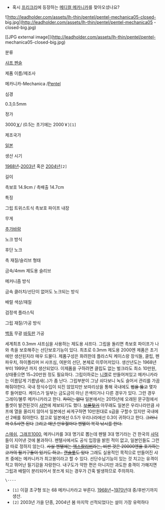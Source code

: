   * 혹시 [프리크리](%ED%94%84%EB%A6%AC%ED%81%AC%EB%A6%AC.md)에 등장하는 [메디컬 메카니카](%EB%A9%94%EB%94%94%EC%BB%AC%20%EB%A9%94%EC%B9%B4%EB%8B%88%EC%B9%B4.md)를 찾아오셨나요?  

![http://leadholder.com/assets/lh-thin/pentel/pentel-mechanica05-closed-
big.jpg](http://leadholder.com/assets/lh-thin/pentel/pentel-mechanica05
-closed-big.jpg)

[[JPG external image]](http://leadholder.com/assets/lh-thin/pentel/pentel-
mechanica05-closed-big.jpg)

분류

[샤프 펜슬](%EC%83%A4%ED%94%84%20%ED%8E%9C%EC%8A%AC.md)

제품 이름/제조사

메카니카-Mechanica /[Pentel](Pentel.md)

심경

0.3,0.5mm

정가

3000[￥](%EC%97%94.md)/ (0.5는 초기에는 2000￥)`[1]`

제조국가

[일본](%EC%9D%BC%EB%B3%B8.md)

생산 시기

[1968년](1968%EB%85%84.md)-[2003년](2003%EB%85%84.md) 혹은
[2004년](2004%EB%85%84.md)`[2]`

길이

촉보호 14.9cm / 촉배출 14.7cm

특징

그립 트위스트식 촉보호 파이프 내장

무게

[추가바람](%EC%B6%94%EA%B0%80%EB%B0%94%EB%9E%8C.md)

노크 방식

후단 노크

촉 재질/슬리브 형태

금속/4mm 제도용 슬리브

메커니즘 방식

금속 클러치/선단이 없어도 노크되는 방식

배럴 색상/재질

검정색 플라스틱

그립 재질/가공 방식

[백동](%EB%B0%B1%EB%8F%99.md) 무광 [바둑판](%EB%B0%94%EB%91%91%ED%8C%90.md) 가공

세계최초 0.3mm 샤프심을 사용하는 제도용 샤프다. 그립을 돌리면 촉보호 파이프가 나와 촉을 보호해주는 선단보호기능이 있다. 최초로
0.3mm 제도용 2000엔 제품은 초기에만 생산된지라 매우 드물다. 제품구성은 화려한데 플라스틱 케이스랑 장식들, 클립, 펜파우치,
하이폴리머 H 샤프심, 여분의 선단, 본체로 이루어저있다. 생산년도는 1968년부터 1999년 까지 생산되었다. 이제품을 구하려면 클립도
없는 벌크라도 최소 10만원, 상태좋으면 15~20만원 정도 필요하다. 그립이하로는 [니켈](%EB%8B%88%EC%BC%88.md)로
만들어져있고 메카니카라는 이름답게 기름냄새(..)가 좀 난다. 그립부분이 그냥 쇠다보니 녹도 슬어서 관리를 가끔 해줘야한다. 국내 정식수입이
되진 않았지만 보따리상을 통해 국내에도 <del>법을 뚫고</del> 몇자루 들어왔다. 케이스가 일부는 금도금이 아닌 은색이거나 다른 경우가
있다. 그런 경우 그레이/불루 메카니카라고 한다. <del>차이는 없다</del> 일본에서는 2015년에 오래된 문구점에서 풀셋이 발견된것이
[샤연](%EC%83%A4%EC%97%B0.md)에 제보되기도 했다.
<del>[보물찾기](%EB%B3%B4%EB%AC%BC%EC%B0%BE%EA%B8%B0.md)</del> 아무래도 일본은 우리나라만큼
샤프에 열을 올리지 않아서 일본에선 싸게구하면 10만원대로 s급을 구할수 있지만 국내에선 2배를 줘야한다. 참고로 일본에선 0.5가
우리나라에선 0.3이 귀하다고 한다. <del>그러니까 0.5사면 된다</del> <del>그리고 매년 만우절마다 펜텔이 복각 낚시를
한다.</del>

[스매쉬](%EC%8A%A4%EB%A7%A4%EC%89%AC.md),
[그래프1000](%EA%B7%B8%EB%9E%98%ED%94%841000.md), 메카니카를 3대 명기로 뽑는데 펜텔 3대 명기라는
건 한국의 [샤덕](%EC%83%A4%EB%8D%95.md)들이 지어낸 것에 불과하다. 펜텔사에서도 공식 입장을 밝힌 적이 없고,
일본인들도 그런걸 따로 정하지 않는다. <del>사실 펜텔에는
[엑스칼리버](%EC%97%91%EC%8A%A4%EC%B9%BC%EB%A6%AC%EB%B2%84.md)라는, 비싼 것은 20000엔을
호가하는 고가의 필기구들이 있기도 하고..</del> <del>[랜슬롯](%EB%9E%9C%EC%8A%AC%EB%A1%AF.md)도
있다</del> 그래도 실용적인 목적으로 만들어진 샤프 중에는 메카니카가 최고봉이라고 할 수 있다. 선단수납기능이 있는 것 치고는 유격이
적고 뛰어난 필기감을 자랑한다. 내구도가 약한 편은 아니지만 과도한 충격이 가해지면 그립과 배럴이 분리되어서 못쓰게 되는 경우가 간혹
발생하므로 주의하자.

`\----`

  * `[1]` 이걸 초구형 또는 68 메카니카라고 부른다. [1968년](1968%EB%85%84.md)~[1970년](1970%EB%85%84.md)대 중/후반기까지 생산.
  * `[2]` 2003년 가을 단종, 2004년 봄 마지막 선적되었다는 설이 가장 유력하다

